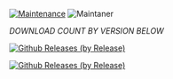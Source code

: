 [![Maintenance](https://img.shields.io/badge/Maintained%3F-yes-green.svg)](https://GitHub.com/Naereen/StrapDown.js/graphs/commit-activity)   ![Maintaner](https://img.shields.io/badge/maintainer-ShadowBreaker-blue)

*DOWNLOAD COUNT BY VERSION BELOW*

[![Github Releases (by Release)](https://img.shields.io/github/downloads/HyconOS-Releases/RedmiNote7-7S-lavender/V1.5/total.svg)](https://GitHub.com/Hycon-Releases/RedmiNote7-7S-lavender/releases)


[![Github Releases (by Release)](https://img.shields.io/github/downloads/HyconOS-Releases/RedmiNote7-7S-lavender/V1.0/total.svg)](https://GitHub.com/Hycon-Releases/RedmiNote7-7S-lavender/releases)
